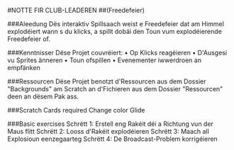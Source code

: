 #NOTTE FIR CLUB-LEADEREN
##(Freedefeier)

###Aleedung
Dës interaktiv Spillsaach weist e Freedefeier dat am Himmel explodéiert wann s du klicks, a spillt dobäi den Toun vum explodéierende Freedefeier of.

###Kenntnisser
Dëse Projet couvréiert:
• Op Klicks reagéieren
• D'Ausgesi vu Sprites änneren
• Toun ofspillen
• Evenementer iwwerdroen an empfänken

###Ressourcen
Dëse Projet benotzt d'Ressourcen aus dem Dossier "Backgrounds" am Scratch an d'Fichieren aus dem Dossier "Ressourcen" deen an dësem Pak ass.

###Scratch Cards required
Change color Glide

###Basic exercises
Schrëtt 1: Erstell eng Rakéit déi a Richtung vun der Maus flitt
Schrëtt 2: Looss d'Rakéit explodéieren
Schrëtt 3: Maach all Explosioun eenzegaarteg
Schrëtt 4: De Broadcast-Problem korrigéieren